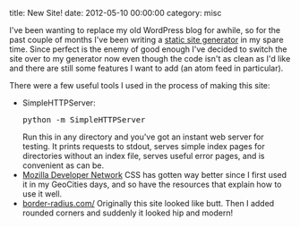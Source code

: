 title: New Site!
date: 2012-05-10 00:00:00
category: misc

I've been wanting to replace my old WordPress blog for awhile, so for the past
couple of months I've been writing a [static site
generator](https://github.com/pmallory/StaticSite) in my spare time. Since
perfect is the enemy of good enough I've decided to switch the site over to my
generator now even though the code isn't as clean as I'd like and there are
still some features I want to add (an atom feed in particular).

There were a few useful tools I used in the process of making this site:

* SimpleHTTPServer:
  <pre>python -m SimpleHTTPServer</pre>
  Run this in any directory and you've got an instant web server for testing. It
  prints requests to stdout, serves  simple index pages for directories without
  an index file, serves useful error pages, and is convenient as can be.
* [Mozilla Developer Network](https://developer.mozilla.org/en/CSS) 
  CSS has gotten way better since I first used it in my GeoCities days, and so
  have the resources that explain how to use it well.
* [border-radius.com/](http://border-radius.com/)
  Originally this site looked like butt. Then I added rounded corners and 
  suddenly it looked hip and modern!
